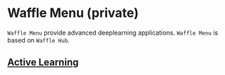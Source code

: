 # Waffle Menu (private)

`Waffle Menu` provide advanced deeplearning applications. `Waffle Menu` is based on `Waffle Hub`.

## [Active Learning](active_learning.md)
